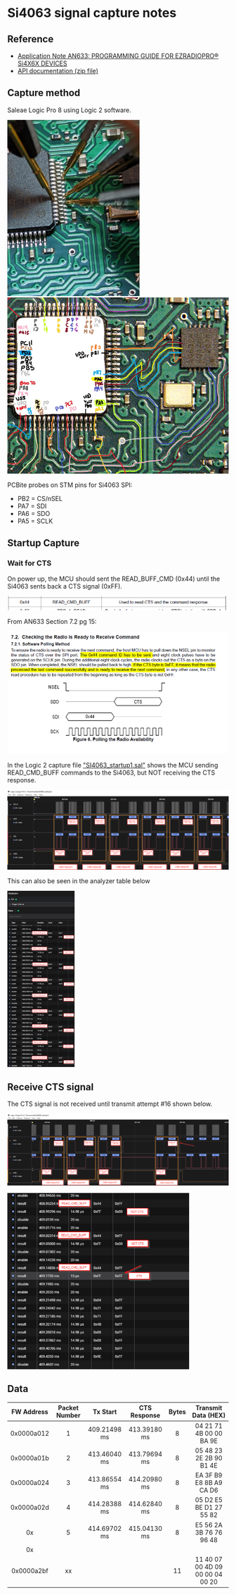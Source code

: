 # Si4063 signal capture notes

## Reference

- [Application Note AN633: PROGRAMMING GUIDE FOR EZRADIOPRO® Si4X6X DEVICES](../../docs/AN633.pdf)
- [API documentation (zip file)](../../docs/EZRadioPRO_REVC2_API.zip)

## Capture method

Saleae Logic Pro 8 using Logic 2 software.

<img src="imgs/pcbbite.jpg" height="400">
<img src="imgs/signaltrace.png" height="400">


PCBite probes on STM pins for Si4063 SPI:
- PB2 = CS/nSEL
- PA7 = SDI
- PA6 = SDO
- PA5 = SCLK

## Startup Capture

### Wait for CTS 

On power up, the MCU should sent the READ_BUFF_CMD (0x44) until the Si4063 sents back a CTS signal (0xFF).

![READ_CMD_BUFF excerpt from AN633](imgs/READ_CMD_BUFF.png)

From AN633 Section 7.2 pg 15:

![AN633 Section 7.2 excerpt](imgs/CTS.png)

In the Logic 2 capture file ["SI4063_startup1.sal"](SI4063_startup1.sal) shows the MCU sending READ_CMD_BUFF commands to the Si4063, but NOT receiving the CTS response.

![MCU sending READ_CMD_BUFF but not receiving CTS](imgs/start_notcts.png)

This can also be seen in the analyzer table below

<img src="imgs/start_table_notcts.png" height="400">

## Receive CTS signal

The CTS signal is not received until transmit attempt #16 shown below.

![MCU sending READ_CMD_BUFF but receiving CTS](imgs/start_cts.png)

<img src="imgs/start_table_cts.png" height="400">

## Data

| FW Address | Packet Number | Tx Start | CTS Response | Bytes | Transmit Data (HEX) | 
| :--------: | :-----------: | :------: | :----------: | :---: | :-----------------: | 
| 0x0000a012 | 1 | 409.21498 ms | 413.39180 ms | 8  | 04 21 71 4B 00 00 BA 9E | 
| 0x0000a01b | 2 | 413.46040 ms | 413.79694 ms | 8  | 05 48 23 2E 2B 90 B1 4E | 
| 0x0000a024 | 3 | 413.86554 ms | 414.20980 ms | 8  | EA 3F B9 E8 8B A9 CA D6 | 
| 0x0000a02d | 4 | 414.28388 ms | 414.62840 ms | 8  | 05 D2 E5 BE D1 27 55 82 | 
| 0x | 5 | 414.69702 ms | 415.04130 ms | 8  | E5 56 2A 3B 76 76 96 48 | 
| 0x |   |              |              |    |                         | 
| 0x0000a2bf | xx |  |              | 11 | 11 40 07 00 4D 09 00 00 04 00 20 | 